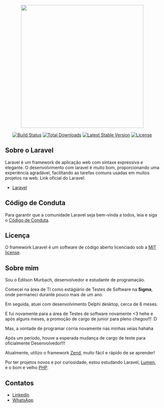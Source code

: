 <p align="center"><a href="https://laravel.com" target="_blank"><img src="https://raw.githubusercontent.com/laravel/art/master/logo-lockup/5%20SVG/2%20CMYK/1%20Full%20Color/laravel-logolockup-cmyk-red.svg" width="400"></a></p>

<p align="center">
<a href="https://travis-ci.org/laravel/framework"><img src="https://travis-ci.org/laravel/framework.svg" alt="Build Status"></a>
<a href="https://packagist.org/packages/laravel/framework"><img src="https://img.shields.io/packagist/dt/laravel/framework" alt="Total Downloads"></a>
<a href="https://packagist.org/packages/laravel/framework"><img src="https://img.shields.io/packagist/v/laravel/framework" alt="Latest Stable Version"></a>
<a href="https://packagist.org/packages/laravel/framework"><img src="https://img.shields.io/packagist/l/laravel/framework" alt="License"></a>
</p>

## Sobre o Laravel

Laravel é um framework de aplicação web com sintaxe expressiva e elegante. O desenvolvimento com laravel é muito bom, proporcionando uma experiência agradável, facilitando as tarefas comuns usadas em muitos projetos na web.
Link oficial do Laravel:
 - [Laravel](https://laravel.com/)

## Código de Conduta

Para garantir que a comunidade Laravel seja bem-vinda a todos, leia e siga o [Código de Conduta](https://laravel.com/docs/contributions#code-of-conduct).


## Licença

O framework Laravel é um software de código aberto licenciado sob a [MIT license](https://opensource.org/licenses/MIT).


## Sobre mim

Sou o Edilson Murbach, desenvolvedor e estudante de programação.

Comecei na área de TI como estágiário de Testes de Software na <strong>Sigma</strong>, onde permaneci durante pouco mais de um ano.

Em seguida, atuei com desenvolvimento Delphi desktop, cerca de 6 meses.

E fui novamente para a área de Testes de software novamente <3 hehe e após alguns meses, a promoção de cargo de junior para pleno chegou!!! :D

Mas, a vontade de programar corria novamente nas minhas veias hahaha

Após um período, houve a esperada mudança de cargo de teste para oficialmente Desenvolvedor!!!

Atualmente, utilizo o framework [Zend](https://framework.zend.com/), muito fácil e rápido de se aprender!

Por ter projetos novos e por curiosidade, estou estudando Laravel, [Lumen](https://lumen.laravel.com/), e o bom e velho [PHP](https://www.php.net/).

## Contatos

- [Linkedin](https://www.linkedin.com/in/edilson-gotardi-murbach/)
- [WhatsApp](https://api.whatsapp.com/send?phone=5514996623659&text=Ol%C3%A1%2C%20te%20encontrei%20pelo%20GitHub%20e%20gostaria%20de%20conversar!)



